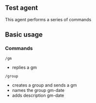 ## Test agent

This agent performs a series of commands

## Basic usage

### Commands

`/gm`

- replies a gm

`/group`

- creates a group and sends a gm
- names the group gm-date
- adds description gm-date
